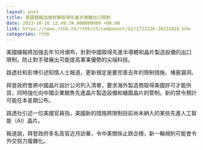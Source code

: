 ```yaml
---
layout: post
title: 美國據報加強對華取得先進半導體出口限制
date: 2023-10-16 12:49:34.000000000 +08:00
link: https://news.rthk.hk/rthk/ch/component/k2/1723326-20231016.htm
categories: rthk
---
```


美國據報將加強去年10月頒布，針對中國取得先進半導體和晶片製造設備的出口限制，防止對手發展出可能提高軍事優勢的尖端科技。

路透社和彭博引述知情人士報道，更新規定是要完善去年的限制措施，堵塞漏洞。

拜登政府會將中國晶片設計公司列入清單，要求海外製造商取得美國許可才能供貨，同時強化向中國企業銷售先進晶片製造設備和繪圖晶片的管制。新的禁令預計可能在本星期公布。

路透社引述一位美國官員指，美國新的措施將限制目前尚未納入的某些先進人工智能（AI）晶片。

報道說，拜登政府多名高官近月訪華，令中美關係止跌企穩，新一輪規則可能會令外交努力複雜化。
